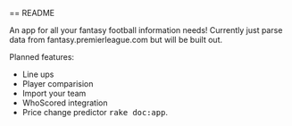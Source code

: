 == README

An app for all your fantasy football information needs! Currently just parse data from fantasy.premierleague.com but will be built out.

Planned features:
* Line ups
* Player comparision
* Import your team
* WhoScored integration
* Price change predictor
<tt>rake doc:app</tt>.
